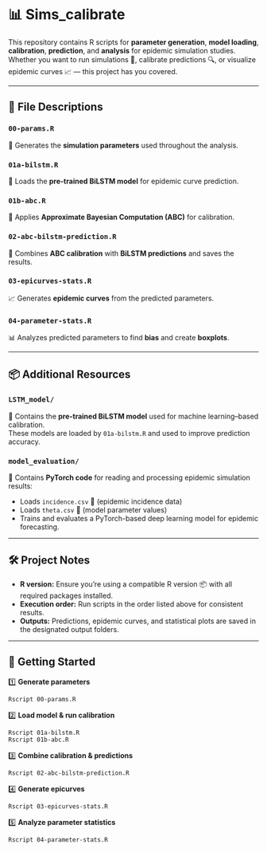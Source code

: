 
# 📊 Sims_calibrate

This repository contains R scripts for **parameter generation**, **model loading**, **calibration**, **prediction**, and **analysis** for epidemic simulation studies.  
Whether you want to run simulations 🧮, calibrate predictions 🔍, or visualize epidemic curves 📈 — this project has you covered.

---

## 📂 File Descriptions

### `00-params.R`
📝 Generates the **simulation parameters** used throughout the analysis.

### `01a-bilstm.R`
🤖 Loads the **pre-trained BiLSTM model** for epidemic curve prediction.

### `01b-abc.R`
🎯 Applies **Approximate Bayesian Computation (ABC)** for calibration.

### `02-abc-bilstm-prediction.R`
🔗 Combines **ABC calibration** with **BiLSTM predictions** and saves the results.

### `03-epicurves-stats.R`
📈 Generates **epidemic curves** from the predicted parameters.

### `04-parameter-stats.R`
📊 Analyzes predicted parameters to find **bias** and create **boxplots**.

---

## 📦 Additional Resources

### `LSTM_model/`
📁 Contains the **pre-trained BiLSTM model** used for machine learning–based calibration.  
These models are loaded by `01a-bilstm.R` and used to improve prediction accuracy.

### `model_evaluation/`
📁 Contains **PyTorch code** for reading and processing epidemic simulation results:
- Loads `incidence.csv` 📄 (epidemic incidence data)
- Loads `theta.csv` 📄 (model parameter values)
- Trains and evaluates a PyTorch-based deep learning model for epidemic forecasting.

---

## 🛠️ Project Notes
* **R version:** Ensure you’re using a compatible R version 📦 with all required packages installed.
* **Execution order:** Run scripts in the order listed above for consistent results.
* **Outputs:** Predictions, epidemic curves, and statistical plots are saved in the designated output folders.

---

## 🚀 Getting Started

1️⃣ **Generate parameters**
```bash
Rscript 00-params.R
````

2️⃣ **Load model & run calibration**

```bash
Rscript 01a-bilstm.R
Rscript 01b-abc.R
```

3️⃣ **Combine calibration & predictions**

```bash
Rscript 02-abc-bilstm-prediction.R
```

4️⃣ **Generate epicurves**

```bash
Rscript 03-epicurves-stats.R
```

5️⃣ **Analyze parameter statistics**

```bash
Rscript 04-parameter-stats.R
```



